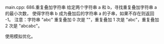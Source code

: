 main.cpp:
686.重复叠加字符串
给定两个字符串 a 和 b，寻找重复叠加字符串 a 的最小次数，
使得字符串 b 成为叠加后的字符串 a 的子串，如果不存在则返回 -1。
注意：字符串 "abc" 重复叠加 0 次是 ""，重复叠加 1 次是 "abc"，重复叠加 2 次是 "abcabc"。

使用模拟优化。
